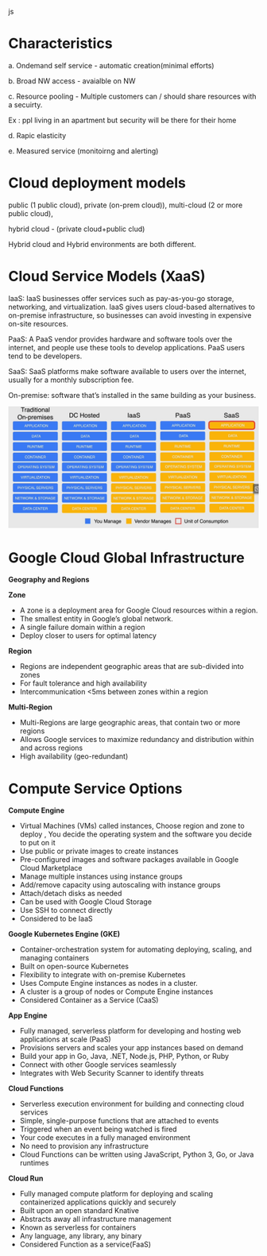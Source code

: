 js

# Characteristics

a. Ondemand self service - automatic creation(minimal efforts)

b. Broad NW access - avaialble on NW

c. Resource pooling  -  Multiple customers can / should share resources with a secuirty.

Ex : ppl living in an apartment but security will be there for their home

d. Rapic elasticity

e. Measured service  (monitoirng and alerting)

# Cloud deployment models

public (1 public cloud), private (on-prem cloud)), multi-cloud (2 or more public cloud),

hybrid cloud - (private cloud+public clud)

Hybrid cloud and Hybrid environments are both different.

# Cloud Service Models (XaaS)

IaaS: IaaS businesses offer services such as pay-as-you-go storage,
networking, and virtualization. IaaS gives users cloud-based
alternatives to on-premise infrastructure, so businesses can avoid
investing in expensive on-site resources.

PaaS: A PaaS vendor provides hardware and software tools over the
internet, and people use these tools to develop applications. PaaS users
 tend to be developers.

SaaS: SaaS platforms make software available to users over the internet, usually for a monthly subscription fee.

On-premise: software that’s installed in the same building as your business.

![1730737187023](image/CloudComputing/1730737187023.png)


# Google Cloud Global Infrastructure

**Geography and Regions**

**Zone**

* A zone is a deployment area for Google Cloud resources within a region.
* The smallest entity in Google’s global network.
* A single failure domain within a region
* Deploy closer to users for optimal latency

**Region**

* Regions are independent geographic areas that are sub-divided into zones
* For fault tolerance and high availability
* Intercommunication <5ms between zones within a region

**Multi-Region**

* Multi-Regions are large geographic areas, that contain two or more regions
* Allows Google services to maximize redundancy and distribution within and across regions
* High availability (geo-redundant)


# Compute Service Options

**Compute Engine**

* Virtual Machines (VMs) called instances, Choose region and zone to
  deploy , You decide the operating system and the software you decide to
  put on it
* Use public or private images to create instances
* Pre-configured images and software packages available in Google Cloud Marketplace
* Manage multiple instances using instance groups
* Add/remove capacity using autoscaling with instance groups
* Attach/detach disks as needed
* Can be used with Google Cloud Storage
* Use SSH to connect directly
* Considered to be IaaS

**Google Kubernetes Engine (GKE)**

* Container-orchestration system for automating deploying, scaling, and managing containers
* Built on open-source Kubernetes
* Flexibility to integrate with on-premise Kubernetes
* Uses Compute Engine instances as nodes in a cluster.
* A cluster is a group of nodes or Compute Engine instances
* Considered Container as a Service (CaaS)

**App Engine**

* Fully managed, serverless platform for developing and hosting web applications at scale (PaaS)
* Provisions servers and scales your app instances based on demand
* Build your app in Go, Java, .NET, Node.js, PHP, Python, or Ruby
* Connect with other Google services seamlessly
* Integrates with Web Security Scanner to identify threats

**Cloud Functions**

* Serverless execution environment for building and connecting cloud services
* Simple, single-purpose functions that are attached to events
* Triggered when an event being watched is fired
* Your code executes in a fully managed environment
* No need to provision any infrastructure
* Cloud Functions can be written using JavaScript, Python 3, Go, or Java runtimes

**Cloud Run**

* Fully managed compute platform for deploying and scaling containerized applications quickly and securely
* Built upon an open standard Knative
* Abstracts away all infrastructure management
* Known as serverless for containers
* Any language, any library, any binary
* Considered Function as a service(FaaS)
